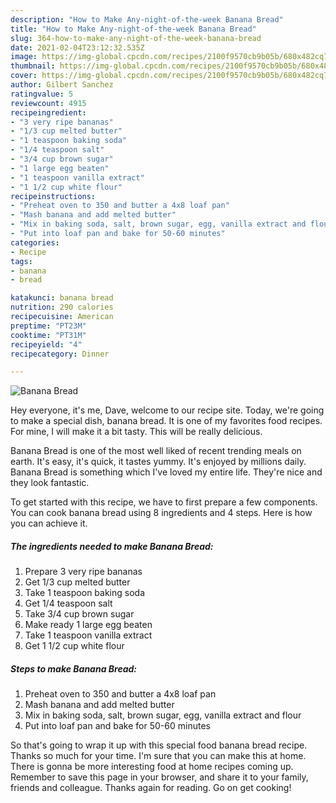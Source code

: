 ```yaml
---
description: "How to Make Any-night-of-the-week Banana Bread"
title: "How to Make Any-night-of-the-week Banana Bread"
slug: 364-how-to-make-any-night-of-the-week-banana-bread
date: 2021-02-04T23:12:32.535Z
image: https://img-global.cpcdn.com/recipes/2100f9570cb9b05b/680x482cq70/banana-bread-recipe-main-photo.jpg
thumbnail: https://img-global.cpcdn.com/recipes/2100f9570cb9b05b/680x482cq70/banana-bread-recipe-main-photo.jpg
cover: https://img-global.cpcdn.com/recipes/2100f9570cb9b05b/680x482cq70/banana-bread-recipe-main-photo.jpg
author: Gilbert Sanchez
ratingvalue: 5
reviewcount: 4915
recipeingredient:
- "3 very ripe bananas"
- "1/3 cup melted butter"
- "1 teaspoon baking soda"
- "1/4 teaspoon salt"
- "3/4 cup brown sugar"
- "1 large egg beaten"
- "1 teaspoon vanilla extract"
- "1 1/2 cup white flour"
recipeinstructions:
- "Preheat oven to 350 and butter a 4x8 loaf pan"
- "Mash banana and add melted butter"
- "Mix in baking soda, salt, brown sugar, egg, vanilla extract and flour"
- "Put into loaf pan and bake for 50-60 minutes"
categories:
- Recipe
tags:
- banana
- bread

katakunci: banana bread 
nutrition: 290 calories
recipecuisine: American
preptime: "PT23M"
cooktime: "PT31M"
recipeyield: "4"
recipecategory: Dinner

---
```



![Banana Bread](https://img-global.cpcdn.com/recipes/2100f9570cb9b05b/680x482cq70/banana-bread-recipe-main-photo.jpg)

Hey everyone, it's me, Dave, welcome to our recipe site. Today, we're going to make a special dish, banana bread. It is one of my favorites food recipes. For mine, I will make it a bit tasty. This will be really delicious.

Banana Bread is one of the most well liked of recent trending meals on earth. It's easy, it's quick, it tastes yummy. It's enjoyed by millions daily. Banana Bread is something which I've loved my entire life. They're nice and they look fantastic.




To get started with this recipe, we have to first prepare a few components. You can cook banana bread using 8 ingredients and 4 steps. Here is how you can achieve it.

<!--inarticleads1-->

##### The ingredients needed to make Banana Bread:

1. Prepare 3 very ripe bananas
1. Get 1/3 cup melted butter
1. Take 1 teaspoon baking soda
1. Get 1/4 teaspoon salt
1. Take 3/4 cup brown sugar
1. Make ready 1 large egg beaten
1. Take 1 teaspoon vanilla extract
1. Get 1 1/2 cup white flour




<!--inarticleads2-->

##### Steps to make Banana Bread:

1. Preheat oven to 350 and butter a 4x8 loaf pan
1. Mash banana and add melted butter
1. Mix in baking soda, salt, brown sugar, egg, vanilla extract and flour
1. Put into loaf pan and bake for 50-60 minutes




So that's going to wrap it up with this special food banana bread recipe. Thanks so much for your time. I'm sure that you can make this at home. There is gonna be more interesting food at home recipes coming up. Remember to save this page in your browser, and share it to your family, friends and colleague. Thanks again for reading. Go on get cooking!
